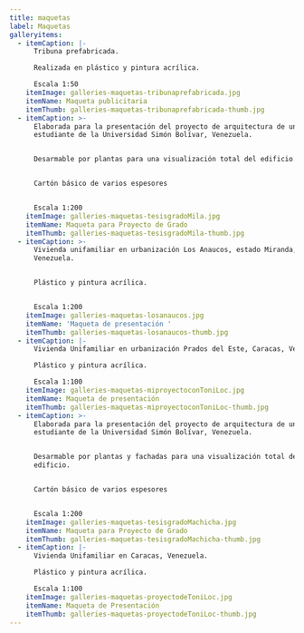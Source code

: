 ```yaml
---
title: maquetas
label: Maquetas
galleryitems:
  - itemCaption: |-
      Tribuna prefabricada.

      Realizada en plástico y pintura acrílica.   

      Escala 1:50
    itemImage: galleries-maquetas-tribunaprefabricada.jpg
    itemName: Maqueta publicitaria
    itemThumb: galleries-maquetas-tribunaprefabricada-thumb.jpg
  - itemCaption: >-
      Elaborada para la presentación del proyecto de arquitectura de una
      estudiante de la Universidad Simón Bolívar, Venezuela.


      Desarmable por plantas para una visualización total del edificio.


      Cartón básico de varios espesores


      Escala 1:200
    itemImage: galleries-maquetas-tesisgradoMila.jpg
    itemName: Maqueta para Proyecto de Grado
    itemThumb: galleries-maquetas-tesisgradoMila-thumb.jpg
  - itemCaption: >-
      Vivienda unifamiliar en urbanización Los Anaucos, estado Miranda,
      Venezuela.


      Plástico y pintura acrílica. 


      Escala 1:200
    itemImage: galleries-maquetas-losanaucos.jpg
    itemName: 'Maqueta de presentación '
    itemThumb: galleries-maquetas-losanaucos-thumb.jpg
  - itemCaption: |-
      Vivienda Unifamiliar en urbanización Prados del Este, Caracas, Venezuela.

      Plástico y pintura acrílica.

      Escala 1:100
    itemImage: galleries-maquetas-miproyectoconToniLoc.jpg
    itemName: Maqueta de presentación
    itemThumb: galleries-maquetas-miproyectoconToniLoc-thumb.jpg
  - itemCaption: >-
      Elaborada para la presentación del proyecto de arquitectura de un
      estudiante de la Universidad Simón Bolívar, Venezuela.


      Desarmable por plantas y fachadas para una visualización total del
      edificio.


      Cartón básico de varios espesores


      Escala 1:200
    itemImage: galleries-maquetas-tesisgradoMachicha.jpg
    itemName: Maqueta para Proyecto de Grado
    itemThumb: galleries-maquetas-tesisgradoMachicha-thumb.jpg
  - itemCaption: |-
      Vivienda Unifamiliar en Caracas, Venezuela.

      Plástico y pintura acrílica.

      Escala 1:100
    itemImage: galleries-maquetas-proyectodeToniLoc.jpg
    itemName: Maqueta de Presentación
    itemThumb: galleries-maquetas-proyectodeToniLoc-thumb.jpg
---
```


